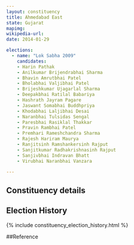 ```yaml
---
layout: constituency
title: Ahmedabad East
state: Gujarat
mapimg: 
wikipedia-url: 
date: 2014-01-29

elections: 
  - name: "Lok Sabha 2009"
    candidates: 
    - Harin Pathak 
    - Anilkumar Brijendrabhai Sharma 
    - Bhavin Amrutbhai Patel 
    - Bholabhai Valjibhai Patel 
    - Brijeshkumar Ujagarlal Sharma 
    - Deepakbhai Ratilal Babariya 
    - Hashrath Jayram Pagare 
    - Jaswant Somabhai Buddhpriya 
    - Khodabhai Laljibhai Desai 
    - Naranbhai Tulsidas Sengal 
    - Paresbhai Rasiklal Thakkar 
    - Pravin Rambhai Patel 
    - Premhari Rameshchandra Sharma 
    - Rajesh Hariram Maurya 
    - Ranjitsinh Ramshankersinh Rajput 
    - Sanjitkumar Radhakrishnasinh Rajput 
    - Sanjivbhai Indravan Bhatt 
    - Virubhai Naranbhai Vanzara 

---
```

## Constituency details


## Election History
{% include constituency_election_history.html %}

##Reference

